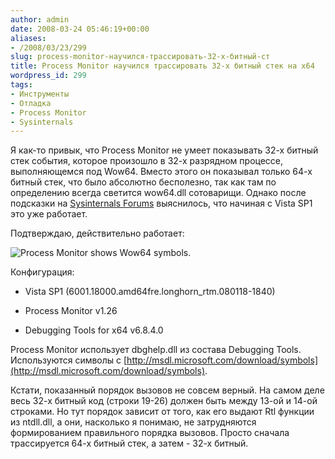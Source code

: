 ```yaml
---
author: admin
date: 2008-03-24 05:46:19+00:00
aliases:
- /2008/03/23/299
slug: process-monitor-научился-трассировать-32-х-битный-ст
title: Process Monitor научился трассировать 32-х битный стек на x64
wordpress_id: 299
tags:
- Инструменты
- Отладка
- Process Monitor
- Sysinternals
---
```


Я как-то привык, что Process Monitor не умеет показывать 32-х битный стек события, которое произошло в 32-х разрядном процессе, выполняющемся под Wow64. Вместо этого он показывал только 64-х битный стек, что было абсолютно бесполезно, так как там по определению всегда светится wow64.dll сотоварищи. Однако после подсказки на [Sysinternals Forums](http://forum.sysinternals.com/forum_posts.asp?TID=13227#65748) выяснилось, что начиная с Vista SP1 это уже работает. 

<!--more-->

Подтверждаю, действительно работает:

![Process Monitor shows Wow64 symbols.](/2008/03/process_monitor_wow64_stack.png)

Конфигурация: 

  * Vista SP1 (6001.18000.amd64fre.longhorn_rtm.080118-1840) 

  * Process Monitor v1.26 

  * Debugging Tools for x64 v6.8.4.0 

Process Monitor использует dbghelp.dll из состава Debugging Tools. Используются символы с [http://msdl.microsoft.com/download/symbols](http://msdl.microsoft.com/download/symbols).

Кстати, показанный порядок вызовов не совсем верный. На самом деле весь 32-х битный код (строки 19-26) должен быть между 13-ой и 14-ой строками. Но тут порядок зависит от того, как его выдают Rtl функции из ntdll.dll, а они, насколько я понимаю, не затрудняются формированием правильного порядка вызовов. Просто сначала трассируется 64-х битный стек, а затем - 32-х битный.
